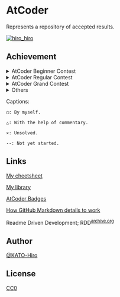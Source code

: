 # AtCoder

Represents a repository of accepted results.

[![hiro_hiro](https://img.shields.io/endpoint?url=https%3A%2F%2Fatcoder-badges.now.sh%2Fapi%2Fatcoder%2Fjson%2Fhiro_hiro)](https://atcoder.jp/users/hiro_hiro)

## Achievement

<details>
<summary>AtCoder Beginner Contest</summary>

|Contest name\Problems|A|B|C|D|
|:--:|:--:|:--:|:--:|:--:|
|AtCoder Beginner Contest 001|◯|◯|△|✕|
|AtCoder Beginner Contest 002|◯|◯|◯|△|
|AtCoder Beginner Contest 003|◯|◯|◯|--|
|AtCoder Beginner Contest 004|◯|◯|--|--|
|AtCoder Beginner Contest 005|◯|◯|◯|--|
|AtCoder Beginner Contest 006|◯|◯|△|--|
|AtCoder Beginner Contest 007|◯|◯|◯|◯|
|AtCoder Beginner Contest 008|◯|◯|--|--|
|AtCoder Beginner Contest 009|◯|◯|--|--|
|AtCoder Beginner Contest 010|◯|◯|◯|--|
|AtCoder Beginner Contest 011|◯|◯|△|--|
|AtCoder Beginner Contest 012|◯|◯|◯|◯|
|AtCoder Beginner Contest 013|◯|◯|--|--|
|AtCoder Beginner Contest 014|◯|◯|◯|--|
|AtCoder Beginner Contest 015|◯|◯|△|△|
|AtCoder Beginner Contest 016|◯|◯|◯|--|
|AtCoder Beginner Contest 017|◯|◯|--|--|
|AtCoder Beginner Contest 018|◯|◯|--|--|
|AtCoder Beginner Contest 019|◯|◯|◯|◯|
|AtCoder Beginner Contest 020|◯|◯|--|--|
|AtCoder Beginner Contest 021|◯|◯|◯|--|
|AtCoder Beginner Contest 022|◯|◯|--|--|
|AtCoder Beginner Contest 023|◯|◯|--|--|
|AtCoder Beginner Contest 024|◯|◯|◯|--|
|AtCoder Beginner Contest 025|◯|◯|△|--|
|AtCoder Beginner Contest 026|◯|◯|△|△|
|AtCoder Beginner Contest 027|◯|△|--|--|
|AtCoder Beginner Contest 028|◯|◯|◯|◯|
|AtCoder Beginner Contest 029|◯|◯|◯|△|
|AtCoder Beginner Contest 030|◯|◯|◯|--|
|AtCoder Beginner Contest 031|◯|◯|△|--|
|AtCoder Beginner Contest 032|△|◯|△|--|
|AtCoder Beginner Contest 033|◯|◯|◯|--|
|AtCoder Beginner Contest 034|◯|◯|◯|--|
|AtCoder Beginner Contest 035|◯|◯|◯|--|
|AtCoder Beginner Contest 036|◯|◯|◯|--|
|AtCoder Beginner Contest 037|◯|◯|◯|--|
|AtCoder Beginner Contest 038|◯|◯|◯|--|
|AtCoder Beginner Contest 039|◯|◯|△|◯|
|AtCoder Beginner Contest 040|◯|◯|△|--|
|AtCoder Beginner Contest 041|◯|◯|◯|--|
|AtCoder Beginner Contest 042|◯|◯|◯|◯|
|AtCoder Beginner Contest 043|◯|◯|△|△|
|AtCoder Beginner Contest 044|◯|◯|--|--|
|AtCoder Beginner Contest 045|◯|◯|◯|--|
|AtCoder Beginner Contest 046|◯|◯|△|◯|
|AtCoder Beginner Contest 047|◯|◯|◯|△|
|AtCoder Beginner Contest 048|◯|△|◯|--|
|AtCoder Beginner Contest 049|◯|◯|△|△|
|AtCoder Beginner Contest 050|◯|◯|△|--|
|AtCoder Beginner Contest 051|◯|◯|◯|△|
|AtCoder Beginner Contest 052|◯|◯|△|◯|
|AtCoder Beginner Contest 053|◯|◯|◯|◯|
|AtCoder Beginner Contest 054|◯|△|△|--|
|AtCoder Beginner Contest 055|◯|◯|△|△|
|AtCoder Beginner Contest 056|◯|◯|◯|--|
|AtCoder Beginner Contest 057|◯|◯|◯|--|
|AtCoder Beginner Contest 058|◯|◯|◯|--|
|AtCoder Beginner Contest 059|◯|◯|△|--|
|AtCoder Beginner Contest 060|◯|◯|◯|△|
|AtCoder Beginner Contest 061|◯|◯|△|--|
|AtCoder Beginner Contest 062|◯|◯|△|--|
|AtCoder Beginner Contest 063|◯|◯|△|△|
|AtCoder Beginner Contest 064|◯|◯|◯|△|
|AtCoder Beginner Contest 065|◯|◯|◯|◯|
|AtCoder Beginner Contest 066|◯|◯|◯|--|
|AtCoder Beginner Contest 067|◯|◯|△|△|
|AtCoder Beginner Contest 068|◯|◯|◯|△|
|AtCoder Beginner Contest 069|◯|◯|◯|◯|
|AtCoder Beginner Contest 070|◯|◯|△|--|
|AtCoder Beginner Contest 071|◯|◯|◯|△|
|AtCoder Beginner Contest 072|◯|◯|◯|△|
|AtCoder Beginner Contest 073|◯|◯|◯|◯|
|AtCoder Beginner Contest 074|◯|◯|△|△|
|AtCoder Beginner Contest 075|◯|◯|△|△|
|AtCoder Beginner Contest 076|◯|◯|◯|--|
|AtCoder Beginner Contest 077|◯|◯|△|--|
|AtCoder Beginner Contest 078|◯|◯|△|△|
|AtCoder Beginner Contest 079|◯|◯|◯|◯|
|AtCoder Beginner Contest 080|◯|◯|△|△|
|AtCoder Beginner Contest 081|◯|◯|◯|△|
|AtCoder Beginner Contest 082|◯|◯|△|--|
|AtCoder Beginner Contest 083|◯|◯|△|--|
|AtCoder Beginner Contest 084|◯|△|△|△|
|AtCoder Beginner Contest 085|◯|◯|◯|△|
|AtCoder Beginner Contest 086|◯|◯|◯|--|
|AtCoder Beginner Contest 087|◯|◯|△|△|
|AtCoder Beginner Contest 088|◯|◯|△|◯|
|AtCoder Beginner Contest 089|◯|◯|△|△|
|AtCoder Beginner Contest 090|◯|◯|◯|△|
|AtCoder Beginner Contest 091|◯|◯|△|--|
|AtCoder Beginner Contest 092|◯|◯|△|△|
|AtCoder Beginner Contest 093|◯|◯|△|--|
|AtCoder Beginner Contest 094|◯|◯|◯|△|
|AtCoder Beginner Contest 095|◯|◯|◯|△|
|AtCoder Beginner Contest 096|◯|◯|◯|△|
|AtCoder Beginner Contest 097|◯|◯|△|◯|
|AtCoder Beginner Contest 098|◯|◯|◯|◯|
|AtCoder Beginner Contest 099|◯|◯|△|◯|
|AtCoder Beginner Contest 100|◯|◯|◯|△|
|AtCoder Beginner Contest 101|◯|◯|◯|--|
|AtCoder Beginner Contest 102|◯|◯|△|--|
|AtCoder Beginner Contest 103|◯|◯|◯|△|
|AtCoder Beginner Contest 104|◯|◯|△|--|
|AtCoder Beginner Contest 105|◯|◯|△|△|
|AtCoder Beginner Contest 106|◯|◯|◯|△|
|AtCoder Beginner Contest 107|◯|◯|◯|--|
|AtCoder Beginner Contest 108|◯|◯|△|--|
|AtCoder Beginner Contest 109|◯|◯|◯|△|
|AtCoder Beginner Contest 110|◯|◯|◯|△|
|AtCoder Beginner Contest 111|◯|◯|△|--|
|AtCoder Beginner Contest 112|◯|◯|△|△|
|AtCoder Beginner Contest 113|◯|◯|◯|--|
|AtCoder Beginner Contest 114|◯|◯|◯|◯|
|AtCoder Beginner Contest 115|◯|◯|◯|△|
|AtCoder Beginner Contest 116|◯|◯|◯|--|
|AtCoder Beginner Contest 117|◯|◯|◯|△|
|AtCoder Beginner Contest 118|◯|◯|◯|--|
|AtCoder Beginner Contest 119|◯|◯|△|△|
|AtCoder Beginner Contest 120|◯|◯|◯|--|
|AtCoder Beginner Contest 121|◯|◯|◯|◯|
|AtCoder Beginner Contest 122|◯|◯|◯|△|
|AtCoder Beginner Contest 123|◯|◯|◯|◯|
|AtCoder Beginner Contest 124|◯|◯|◯|△|
|AtCoder Beginner Contest 125|◯|◯|△|◯|

|Contest name\Problems|A|B|C|D|E|F|
|:--:|:--:|:--:|:--:|:--:|:--:|:--:|
|AtCoder Beginner Contest 126|◯|◯|◯|△|◯|--|
|AtCoder Beginner Contest 127|◯|◯|◯|△|--|--|
|AtCoder Beginner Contest 128|◯|◯|◯|△|--|--|
|AtCoder Beginner Contest 129|◯|◯|△|◯|△|--|
|AtCoder Beginner Contest 130|◯|◯|△|◯|--|--|
|AtCoder Beginner Contest 131|◯|◯|◯|◯|△|--|
|AtCoder Beginner Contest 132|◯|◯|◯|△|--|--|
|AtCoder Beginner Contest 133|◯|◯|△|◯|△|--|
|AtCoder Beginner Contest 134|◯|◯|◯|△|△|--|
|AtCoder Beginner Contest 135|◯|◯|◯|△|--|--|
|AtCoder Beginner Contest 136|◯|◯|◯|△|--|--|
|AtCoder Beginner Contest 137|◯|◯|◯|△|△|--|
|AtCoder Beginner Contest 138|◯|◯|◯|△|△|--|
|AtCoder Beginner Contest 139|◯|◯|◯|◯|-|--|
|AtCoder Beginner Contest 140|◯|◯|◯|△|--|--|
|AtCoder Beginner Contest 141|◯|◯|◯|◯|△|--|
|AtCoder Beginner Contest 142|◯|◯|◯|◯|△|--|
|AtCoder Beginner Contest 143|◯|◯|◯|△|--|--|
|AtCoder Beginner Contest 144|◯|◯|◯|◯|△|--|
|AtCoder Beginner Contest 145|◯|◯|◯|◯|△|--|
|AtCoder Beginner Contest 146|◯|◯|◯|△|--|◯|
|AtCoder Beginner Contest 147|◯|◯|△|△|--|--|
|AtCoder Beginner Contest 148|◯|◯|◯|◯|◯|△|
|AtCoder Beginner Contest 149|--|◯|◯|◯|--|--|
|AtCoder Beginner Contest 150|◯|◯|◯|△|--|--|
|AtCoder Beginner Contest 151|◯|◯|◯|△|△|--|
|AtCoder Beginner Contest 152|◯|◯|◯|△|△|--|
|AtCoder Beginner Contest 153|◯|◯|◯|◯|--|△|
|AtCoder Beginner Contest 154|◯|◯|◯|◯|△|--|
|AtCoder Beginner Contest 155|◯|◯|◯|--|◯|--|
|AtCoder Beginner Contest 156|◯|◯|◯|△|△|--|
|AtCoder Beginner Contest 157|◯|◯|△|◯|△|--|
|AtCoder Beginner Contest 158|◯|◯|◯|◯|--|--|
|AtCoder Beginner Contest 159|◯|◯|◯|◯|△|--|
|AtCoder Beginner Contest 160|◯|◯|◯|△|◯|--|
|AtCoder Beginner Contest 161|◯|◯|◯|◯|--|--|
|AtCoder Beginner Contest 162|◯|◯|◯|△|△|--|
|AtCoder Beginner Contest 163|◯|◯|◯|◯|△|--|
|AtCoder Beginner Contest 164|◯|◯|◯|△|--|--|
|AtCoder Beginner Contest 165|◯|◯|△|◯|--|--|
|AtCoder Beginner Contest 166|◯|◯|◯|△|△|--|
|AtCoder Beginner Contest 167|◯|◯|◯|△|△|--|
|AtCoder Beginner Contest 168|◯|◯|△|◯|--|--|
|AtCoder Beginner Contest 169|◯|◯|◯|◯|◯|--|
|AtCoder Beginner Contest 170|◯|◯|◯|◯|△|--|
|AtCoder Beginner Contest 171|◯|◯|◯|◯|◯|--|
|AtCoder Beginner Contest 172|◯|◯|△|△|--|--|
|AtCoder Beginner Contest 173|◯|◯|◯|◯|--|--|
|AtCoder Beginner Contest 174|◯|◯|△|◯|△|--|
|AtCoder Beginner Contest 175|◯|◯|△|△|△|--|
|AtCoder Beginner Contest 176|◯|◯|◯|△|△|--|
|AtCoder Beginner Contest 177|◯|◯|◯|◯|△|--|
|AtCoder Beginner Contest 178|◯|◯|△|△|◯|--|
|AtCoder Beginner Contest 179|◯|◯|◯|△|◯|--|
|AtCoder Beginner Contest 180|◯|◯|◯|△|◯|--|
|AtCoder Beginner Contest 181|◯|◯|◯|◯|◯|--|
|AtCoder Beginner Contest 182|◯|◯|◯|△|◯|--|
|AtCoder Beginner Contest 183|◯|◯|◯|◯|△|△|
|AtCoder Beginner Contest 184|◯|◯|△|△|△|△|
|AtCoder Beginner Contest 185|◯|◯|◯|◯|△|△|
|AtCoder Beginner Contest 186|◯|◯|◯|◯|△|--|
|AtCoder Beginner Contest 187|◯|◯|◯|△|△|--|
|AtCoder Beginner Contest 188|◯|◯|◯|△|△|--|
|AtCoder Beginner Contest 189|◯|◯|△|△|△|--|
|AtCoder Beginner Contest 190|◯|◯|◯|△|--|--|
|AtCoder Beginner Contest 191|◯|◯|△|--|△|--|
|AtCoder Beginner Contest 192|◯|◯|◯|△|△|--|
|AtCoder Beginner Contest 193|◯|◯|◯|◯|--|--|
|AtCoder Beginner Contest 194|◯|◯|◯|◯|△|--|
|AtCoder Beginner Contest 195|◯|◯|◯|△|--|--|
|AtCoder Beginner Contest 196|◯|◯|◯|△|--|--|
|AtCoder Beginner Contest 197|◯|◯|△|△|△|--|
|AtCoder Beginner Contest 198|◯|◯|△|△|△|--|
|AtCoder Beginner Contest 199|◯|◯|◯|--|--|--|
|AtCoder Beginner Contest 200|◯|◯|◯|△|--|--|
|AtCoder Beginner Contest 201|◯|◯|◯|△|--|--|
|AtCoder Beginner Contest 202|◯|◯|◯|△|--|--|
|AtCoder Beginner Contest 203|◯|◯|◯|--|--|--|
|AtCoder Beginner Contest 204|◯|◯|◯|△|--|--|
|AtCoder Beginner Contest 205|◯|◯|◯|△|--|--|
|AtCoder Beginner Contest 206|◯|◯|◯|△|--|--|
|AtCoder Beginner Contest 207|◯|◯|◯|--|--|--|
|AtCoder Beginner Contest 208|◯|◯|◯|△|--|--|
|AtCoder Beginner Contest 209|◯|◯|◯|◯|--|--|
|AtCoder Beginner Contest 210|◯|◯|◯|△|--|--|
|AtCoder Beginner Contest 211|◯|◯|◯|--|--|--|

|Contest name\Problems|A|B|C|D|E|F|G|H|
|:--:|:--:|:--:|:--:|:--:|:--:|:--:|:--:|:--:|
|AtCoder Beginner Contest 212|◯|◯|◯|△|△|--|--|--|
|AtCoder Beginner Contest 213|◯|◯|◯|◯|△|--|--|--|
|AtCoder Beginner Contest 214|◯|◯|◯|△|--|--|--|--|
|AtCoder Beginner Contest 215|◯|◯|◯|◯|△|--|--|--|
|AtCoder Beginner Contest 216|◯|◯|◯|◯|△|△|--|--|
|AtCoder Beginner Contest 217|◯|◯|◯|◯|△|--|--|--|
|AtCoder Beginner Contest 218|◯|◯|△|◯|◯|--|--|--|
|AtCoder Beginner Contest 219|◯|◯|◯|△|--|--|--|--|
|AtCoder Beginner Contest 220|◯|◯|◯|◯|△|△|--|--|
|AtCoder Beginner Contest 221|◯|◯|◯|△|△|--|--|--|
|AtCoder Beginner Contest 222|◯|◯|◯|△|△|--|--|--|
|AtCoder Beginner Contest 223|◯|◯|◯|△|△|--|--|--|
|AtCoder Beginner Contest 224|◯|◯|◯|△|△|--|--|--|
|AtCoder Beginner Contest 225|◯|◯|△|△|--|--|--|--|
|AtCoder Beginner Contest 226|△|◯|◯|◯|△|--|--|--|
|AtCoder Beginner Contest 227|◯|◯|◯|--|--|--|--|--|
|AtCoder Beginner Contest 228|◯|◯|◯|◯|△|--|--|--|
|AtCoder Beginner Contest 229|◯|◯|◯|△|△|--|--|--|
|AtCoder Beginner Contest 230|◯|◯|△|◯|◯|--|--|--|
|AtCoder Beginner Contest 231|◯|◯|◯|△|--|--|--|--|
|AtCoder Beginner Contest 232|◯|◯|◯|◯|△|--|--|--|
|AtCoder Beginner Contest 233|◯|◯|◯|△|◯|--|--|--|
|AtCoder Beginner Contest 234|◯|◯|◯|◯|△|--|--|--|
|AtCoder Beginner Contest 235|◯|◯|◯|△|△|--|--|--|
|AtCoder Beginner Contest 236|◯|◯|◯|△|--|--|--|--|
|AtCoder Beginner Contest 237|◯|◯|◯|◯|△|--|--|--|
|AtCoder Beginner Contest 238|◯|◯|◯|△|--|--|--|--|
|AtCoder Beginner Contest 239|◯|◯|◯|◯|△|--|--|--|
|AtCoder Beginner Contest 240|◯|◯|◯|◯|△|--|--|--|
|AtCoder Beginner Contest 241|◯|◯|◯|◯|△|--|--|--|
|AtCoder Beginner Contest 242|◯|◯|◯|△|△|--|--|--|
|AtCoder Beginner Contest 243|◯|◯|◯|◯|△|--|--|--|
|AtCoder Beginner Contest 244|--|--|--|◯|△|--|--|--|
|AtCoder Beginner Contest 245|◯|◯|◯|◯|△|△|--|--|
|AtCoder Beginner Contest 246|◯|◯|◯|△|△|--|--|--|
|AtCoder Beginner Contest 247|◯|◯|◯|◯|△|--|--|--|
|AtCoder Beginner Contest 248|◯|◯|◯|◯|△|--|--|--|
|AtCoder Beginner Contest 249|◯|◯|◯|◯|--|--|--|--|
|AtCoder Beginner Contest 250|◯|◯|△|◯|△|--|--|--|
|AtCoder Beginner Contest 251|◯|◯|◯|△|△|--|--|--|
|AtCoder Beginner Contest 252|◯|◯|◯|△|△|--|--|--|
|AtCoder Beginner Contest 253|◯|◯|◯|--|△|--|--|--|
|AtCoder Beginner Contest 254|◯|◯|◯|△|△|--|--|--|
|AtCoder Beginner Contest 255|◯|--|△|△|△|--|--|--|
|AtCoder Beginner Contest 256|◯|◯|△|◯|◯|--|--|--|
|AtCoder Beginner Contest 257|◯|◯|△|◯|△|--|--|--|
|AtCoder Beginner Contest 258|◯|◯|◯|△|--|--|--|--|
|AtCoder Beginner Contest 259|◯|◯|◯|△|△|--|--|--|
|AtCoder Beginner Contest 260|◯|◯|◯|△|--|--|--|--|
|AtCoder Beginner Contest 261|◯|◯|◯|△|△|△|--|--|
|AtCoder Beginner Contest 262|◯|◯|◯|△|--|--|--|--|
|AtCoder Beginner Contest 263|◯|◯|◯|△|--|--|--|--|
|AtCoder Beginner Contest 264|◯|◯|◯|◯|△|--|--|--|
|AtCoder Beginner Contest 265|◯|◯|◯|△|--|--|--|--|
|AtCoder Beginner Contest 266|◯|◯|◯|◯|△|△|--|--|
|AtCoder Beginner Contest 267|◯|◯|◯|◯|△|--|--|--|
|AtCoder Beginner Contest 268|◯|◯|△|△|--|--|--|--|
|AtCoder Beginner Contest 269|◯|◯|◯|◯|△|--|--|--|
|AtCoder Beginner Contest 270|◯|◯|◯|△|△|--|--|--|
|AtCoder Beginner Contest 271|◯|◯|△|◯|◯|--|--|--|
|AtCoder Beginner Contest 272|◯|◯|◯|△|△|--|--|--|
|AtCoder Beginner Contest 273|◯|◯|◯|△|--|--|--|--|
|AtCoder Beginner Contest 274|◯|◯|◯|△|--|--|--|--|
|AtCoder Beginner Contest 275|◯|◯|◯|◯|△|--|--|--|
|AtCoder Beginner Contest 276|◯|◯|--|--|△|--|--|--|
|AtCoder Beginner Contest 277|◯|◯|◯|△|△|--|--|--|
|AtCoder Beginner Contest 278|◯|◯|◯|◯|◯|△|--|--|
|AtCoder Beginner Contest 279|◯|◯|◯|◯|△|--|--|--|
|AtCoder Beginner Contest 280|◯|◯|◯|△|--|--|--|--|
|AtCoder Beginner Contest 281|◯|◯|◯|△|△|--|--|--|
|AtCoder Beginner Contest 282|◯|◯|◯|△|--|--|--|--|
|AtCoder Beginner Contest 283|◯|◯|◯|◯|--|--|--|--|
|AtCoder Beginner Contest 284|◯|◯|◯|△|△|△|--|--|
|AtCoder Beginner Contest 285|◯|◯|◯|◯|△|--|--|--|
|AtCoder Beginner Contest 286|◯|◯|◯|◯|△|--|--|--|
|AtCoder Beginner Contest 287|◯|◯|◯|△|△|--|--|--|
|AtCoder Beginner Contest 288|◯|◯|◯|--|--|--|--|--|
|AtCoder Beginner Contest 289|◯|◯|◯|◯|△|--|--|--|
|AtCoder Beginner Contest 290|◯|◯|◯|△|△|--|--|--|
|AtCoder Beginner Contest 291|◯|◯|◯|◯|△|△|--|--|
|AtCoder Beginner Contest 292|◯|◯|◯|◯|◯|--|--|--|
|AtCoder Beginner Contest 293|◯|◯|◯|△|△|--|--|--|
|AtCoder Beginner Contest 294|◯|◯|◯|◯|◯|--|--|--|
|AtCoder Beginner Contest 295|◯|◯|◯|△|--|--|--|--|
|AtCoder Beginner Contest 296|◯|◯|◯|△|△|--|--|--|
|AtCoder Beginner Contest 297|◯|◯|◯|◯|△|--|--|--|
|AtCoder Beginner Contest 298|◯|◯|◯|◯|△|--|--|--|
|AtCoder Beginner Contest 299|◯|◯|◯|△|△|--|--|--|
|AtCoder Beginner Contest 300|◯|◯|△|◯|△|--|--|--|
|AtCoder Beginner Contest 301|◯|◯|◯|△|--|--|--|--|
|AtCoder Beginner Contest 302|◯|◯|◯|◯|△|△|--|--|
|AtCoder Beginner Contest 303|◯|◯|◯|△|△|--|--|--|
|AtCoder Beginner Contest 304|◯|◯|◯|◯|◯|--|--|--|
|AtCoder Beginner Contest 305|◯|◯|◯|△|△|--|--|--|
|AtCoder Beginner Contest 306|◯|◯|◯|◯|△|--|--|--|
|AtCoder Beginner Contest 307|◯|◯|△|◯|△|--|--|--|
|AtCoder Beginner Contest 308|◯|◯|△|◯|△|△|--|--|
|AtCoder Beginner Contest 309|◯|◯|◯|◯|△|--|--|--|
|AtCoder Beginner Contest 310|◯|◯|◯|△|△|--|--|--|
|AtCoder Beginner Contest 311|◯|◯|◯|◯|△|--|--|--|
|AtCoder Beginner Contest 312|◯|◯|◯|◯|--|△|--|--|
|AtCoder Beginner Contest 313|◯|△|△|--|--|--|--|--|
|AtCoder Beginner Contest 314|◯|◯|◯|◯|--|--|--|--|
|AtCoder Beginner Contest 315|◯|◯|◯|--|△|--|--|--|
|AtCoder Beginner Contest 317|◯|◯|△|△|◯|--|--|--|
|AtCoder Beginner Contest 318|◯|◯|◯|△|△|--|--|--|
|AtCoder Beginner Contest 319|◯|◯|△|◯|△|--|--|--|
|AtCoder Beginner Contest 320|◯|◯|△|◯|△|--|--|--|
|AtCoder Beginner Contest 321|◯|◯|◯|◯|--|--|--|--|
|AtCoder Beginner Contest 322|◯|◯|◯|△|△|--|--|--|
|AtCoder Beginner Contest 323|◯|◯|◯|◯|△|--|--|--|
|AtCoder Beginner Contest 324|◯|◯|◯|△|△|--|--|--|
|AtCoder Beginner Contest 325|◯|◯|◯|△|△|--|--|--|
|AtCoder Beginner Contest 326|◯|◯|◯|--|△|--|--|--|
|AtCoder Beginner Contest 327|◯|◯|◯|◯|△|--|--|--|
|AtCoder Beginner Contest 328|◯|◯|◯|◯|△|◯|--|--|
|AtCoder Beginner Contest 329|◯|◯|◯|◯|--|△|--|--|
|AtCoder Beginner Contest 330|◯|◯|◯|◯|◯|--|--|--|
|AtCoder Beginner Contest 331|◯|◯|◯|△|◯|--|--|--|
|AtCoder Beginner Contest 332|◯|◯|◯|◯|--|--|--|--|
|AtCoder Beginner Contest 333|◯|◯|◯|◯|△|--|--|--|
|AtCoder Beginner Contest 334|◯|◯|△|◯|◯|--|--|--|
|AtCoder Beginner Contest 335|◯|◯|◯|◯|--|--|--|--|
|AtCoder Beginner Contest 336|◯|◯|◯|△|--|--|--|--|
|AtCoder Beginner Contest 337|◯|◯|◯|◯|--|--|--|--|
|AtCoder Beginner Contest 338|◯|◯|◯|△|△|--|--|--|
|AtCoder Beginner Contest 339|◯|◯|◯|△|△|--|--|--|
|AtCoder Beginner Contest 340|◯|◯|△|◯|--|--|--|--|
|AtCoder Beginner Contest 341|◯|◯|◯|◯|△|--|--|--|
|AtCoder Beginner Contest 342|◯|◯|◯|△|--|--|--|--|
|AtCoder Beginner Contest 343|◯|◯|◯|◯|--|△|--|--|
|AtCoder Beginner Contest 344|◯|◯|◯|△|◯|--|--|--|
|AtCoder Beginner Contest 345|◯|◯|◯|--|--|--|--|--|
|AtCoder Beginner Contest 346|◯|◯|◯|◯|△|--|--|--|
|AtCoder Beginner Contest 347|◯|◯|△|△|△|--|--|--|
|AtCoder Beginner Contest 348|◯|◯|◯|△|△|--|--|--|
|AtCoder Beginner Contest 349|◯|◯|◯|△|--|--|--|--|
|AtCoder Beginner Contest 350|◯|◯|△|◯|△|--|--|--|
|AtCoder Beginner Contest 351|◯|◯|◯|△|--|△|--|--|
|AtCoder Beginner Contest 352|◯|◯|◯|◯|△|--|--|--|
|AtCoder Beginner Contest 353|◯|◯|△|◯|△|--|--|--|
|AtCoder Beginner Contest 354|◯|◯|◯|△|△|--|--|--|
|AtCoder Beginner Contest 355|◯|◯|◯|◯|--|--|--|--|
|AtCoder Beginner Contest 356|◯|◯|◯|△|--|--|--|--|
|AtCoder Beginner Contest 357|◯|◯|◯|△|△|--|--|--|
|AtCoder Beginner Contest 358|◯|◯|◯|◯|△|--|--|--|
|AtCoder Beginner Contest 359|◯|◯|△|△|△|--|--|--|
|AtCoder Beginner Contest 360|◯|◯|◯|△|△|--|--|--|
|AtCoder Beginner Contest 361|◯|△|◯|△|△|--|--|--|
|AtCoder Beginner Contest 362|◯|◯|△|◯|△|--|--|--|
|AtCoder Beginner Contest 363|◯|◯|△|△|△|--|--|--|
|AtCoder Beginner Contest 364|◯|◯|◯|△|--|--|--|--|
|AtCoder Beginner Contest 365|◯|◯|◯|◯|△|--|--|--|
|AtCoder Beginner Contest 366|◯|◯|◯|△|--|--|--|--|
|AtCoder Beginner Contest 367|◯|◯|◯|◯|△|--|--|--|
|AtCoder Beginner Contest 368|◯|◯|△|◯|--|△|--|--|
|AtCoder Beginner Contest 369|◯|◯|◯|◯|△|--|--|--|
|AtCoder Beginner Contest 370|◯|◯|◯|◯|△|--|--|--|
|AtCoder Beginner Contest 371|◯|◯|◯|◯|△|--|--|--|
|AtCoder Beginner Contest 372|◯|◯|◯|△|◯|--|--|--|
|AtCoder Beginner Contest 373|◯|◯|◯|△|--|--|--|--|
|AtCoder Beginner Contest 374|◯|◯|◯|◯|--|--|--|--|
|AtCoder Beginner Contest 375|◯|◯|◯|△|△|--|--|--|
|AtCoder Beginner Contest 376|◯|--|△|△|△|--|--|--|
|AtCoder Beginner Contest 377|◯|◯|◯|△|--|--|--|--|
|AtCoder Beginner Contest 378|◯|◯|◯|◯|△|△|--|--|
|AtCoder Beginner Contest 379|◯|◯|△|◯|◯|--|--|--|
|AtCoder Beginner Contest 380|◯|◯|◯|△|△|--|--|--|
|AtCoder Beginner Contest 381|◯|◯|◯|△|--|--|--|--|
|AtCoder Beginner Contest 382|◯|◯|◯|◯|--|△|--|--|
|AtCoder Beginner Contest 383|◯|◯|△|◯|--|--|--|--|
|AtCoder Beginner Contest 384|◯|◯|◯|◯|◯|--|--|--|
|AtCoder Beginner Contest 385|◯|◯|◯|◯|△|--|--|--|
|AtCoder Beginner Contest 386|◯|◯|△|△|--|--|--|--|
|AtCoder Beginner Contest 387|◯|◯|--|△|--|--|--|--|
|AtCoder Beginner Contest 388|◯|◯|◯|△|△|--|--|--|
|AtCoder Beginner Contest 389|◯|◯|◯|◯|--|--|--|--|
|AtCoder Beginner Contest 390|◯|△|◯|--|△|--|--|--|
|AtCoder Beginner Contest 391|◯|◯|◯|◯|△|--|--|--|
|AtCoder Beginner Contest 392|◯|◯|◯|◯|△|△|--|--|
|AtCoder Beginner Contest 393|◯|◯|◯|△|△|--|--|--|
|AtCoder Beginner Contest 394|◯|◯|◯|◯|△|--|--|--|
|AtCoder Beginner Contest 395|◯|◯|◯|△|△|--|--|--|
|AtCoder Beginner Contest 396|◯|◯|◯|◯|△|△|--|--|
|AtCoder Beginner Contest 397|◯|◯|◯|△|△|--|--|--|
|AtCoder Beginner Contest 398|◯|◯|◯|△|--|△|--|--|
|AtCoder Beginner Contest 399|◯|◯|◯|△|--|--|--|--|
|AtCoder Beginner Contest 400|◯|◯|△|△|△|--|--|--|
|AtCoder Beginner Contest 401|◯|◯|◯|△|△|--|--|--|
|AtCoder Beginner Contest 402|◯|◯|◯|△|--|--|--|--|
|AtCoder Beginner Contest 403|◯|◯|◯|△|--|--|--|--|
|AtCoder Beginner Contest 404|◯|◯|△|△|△|--|--|--|
|AtCoder Beginner Contest 405|◯|◯|◯|◯|△|--|--|--|
|AtCoder Beginner Contest 406|◯|◯|◯|◯|--|--|--|--|
|AtCoder Beginner Contest 407|◯|◯|◯|△|--|--|--|--|
|AtCoder Beginner Contest 408|◯|◯|◯|◯|△|--|--|--|
|AtCoder Beginner Contest 409|◯|◯|◯|△|◯|--|--|--|
|AtCoder Beginner Contest 410|◯|◯|◯|△|△|--|--|--|
|AtCoder Beginner Contest 411|◯|◯|◯|△|--|--|--|--|
|AtCoder Beginner Contest 412|◯|◯|△|△|--|--|--|--|
|AtCoder Beginner Contest 413|◯|◯|◯|△|△|--|--|--|
|AtCoder Beginner Contest 414|◯|◯|◯|△|△|--|--|--|
|AtCoder Beginner Contest 415|◯|◯|△|△|△|--|--|--|
|AtCoder Beginner Contest 416|◯|◯|◯|△|△|--|--|--|
|AtCoder Beginner Contest 417|◯|◯|◯|△|△|△|--|--|
|AtCoder Beginner Contest 418|◯|◯|◯|△|△|--|--|--|
|AtCoder Beginner Contest 419|◯|◯|△|◯|--|--|--|--|
|AtCoder Beginner Contest 420|◯|◯|△|△|△|--|--|--|
|AtCoder Beginner Contest 421|◯|◯|◯|--|--|--|--|--|
|AtCoder Beginner Contest 422|◯|◯|△|△|--|--|--|--|
|AtCoder Beginner Contest 423|◯|◯|△|△|--|--|--|--|
|AtCoder Beginner Contest 424|◯|◯|◯|--|--|--|--|--|
|AtCoder Beginner Contest 425|◯|◯|◯|△|--|--|--|--|
|AtCoder Beginner Contest 426|◯|◯|◯|△|--|--|--|--|
|AtCoder Beginner Contest 427|◯|◯|△|△|--|--|--|--|
|AtCoder Beginner Contest 42x|--|--|--|--|--|--|--|--|

</details>

<details>
<summary>AtCoder Regular Contest</summary>

|Contest name\Problems|A|B|C|D|
|:--:|:--:|:--:|:--:|:--:|
|AtCoder Regular Contest 001|◯|◯|--|--|
|AtCoder Regular Contest 002|◯|△|◯|--|
|AtCoder Regular Contest 003|◯|--|--|--|
|AtCoder Regular Contest 004|◯|◯|--|--|
|AtCoder Regular Contest 005|◯|◯|--|--|
|AtCoder Regular Contest 006|◯|--|◯|--|
|AtCoder Regular Contest 007|◯|◯|--|--|
|AtCoder Regular Contest 008|◯|◯|--|--|
|AtCoder Regular Contest 009|◯|◯|--|--|
|AtCoder Regular Contest 010|◯|--|--|--|
|AtCoder Regular Contest 011|◯|◯|--|--|
|AtCoder Regular Contest 012|◯|◯|--|--|
|AtCoder Regular Contest 013|△|◯|--|--|
|AtCoder Regular Contest 014|◯|◯|--|--|
|AtCoder Regular Contest 015|◯|◯|--|--|
|AtCoder Regular Contest 016|◯|◯|--|--|
|AtCoder Regular Contest 017|◯|◯|--|--|
|AtCoder Regular Contest 018|◯|◯|--|--|
|AtCoder Regular Contest 019|◯|△|--|--|
|AtCoder Regular Contest 020|◯|◯|--|--|
|AtCoder Regular Contest 021|◯|--|--|--|
|AtCoder Regular Contest 022|◯|--|--|--|
|AtCoder Regular Contest 023|◯|△|--|--|
|AtCoder Regular Contest 024|◯|◯|--|--|
|AtCoder Regular Contest 025|◯|--|--|--|
|AtCoder Regular Contest 026|◯|◯|--|--|
|AtCoder Regular Contest 027|◯|--|--|--|
|AtCoder Regular Contest 028|◯|--|--|--|
|AtCoder Regular Contest 029|△|--|--|--|
|Atcoder Regular Contest 030|◯|--|--|--|
|Atcoder Regular Contest 031|◯|△|--|--|
|Atcoder Regular Contest 032|◯|◯|--|--|
|Atcoder Regular Contest 033|◯|--|--|--|
|Atcoder Regular Contest 034|◯|◯|--|--|
|Atcoder Regular Contest 035|◯|◯|--|--|
|Atcoder Regular Contest 036|◯|--|--|--|
|AtCoder Regular Contest 037|◯|--|--|--|
|AtCoder Regular Contest 038|◯|△|--|--|
|AtCoder Regular Contest 039|◯|△|--|--|
|AtCoder Regular Contest 040|◯|△|--|--|
|AtCoder Regular Contest 041|◯|◯|--|--|
|AtCoder Regular Contest 042|◯|◯|--|--|
|AtCoder Regular Contest 043|◯|--|--|--|
|AtCoder Regular Contest 044|◯|--|--|--|
|AtCoder Regular Contest 045|◯|--|--|--|
|AtCoder Regular Contest 046|◯|--|--|--|
|AtCoder Regular Contest 047|◯|--|--|--|
|AtCoder Regular Contest 048|◯|--|--|--|
|AtCoder Regular Contest 049|◯|--|--|--|
|AtCoder Regular Contest 050|◯|--|--|--|
|AtCoder Regular Contest 051|◯|△|--|--|
|AtCoder Regular Contest 052|◯|◯|--|--|
|AtCoder Regular Contest 053|◯|◯|--|--|
|AtCoder Regular Contest 055|◯|--|--|--|
|AtCoder Regular Contest 056|◯|--|--|--|
|AtCoder Regular Contest 057|◯|--|--|--|

|Contest name\Problems|A|B|C|D|E|F|
|:--:|:--:|:--:|:--:|:--:|:--:|:--:|
|AtCoder Regular Contest 104|◯|△|--|--|--|--|
|AtCoder Regular Contest 105|◯|◯|--|--|--|--|
|AtCoder Regular Contest 106|◯|◯|--|--|--|--|
|AtCoder Regular Contest 107|◯|◯|--|--|--|--|
|AtCoder Regular Contest 108|◯|△|--|--|--|--|
|AtCoder Regular Contest 109|△|△|--|--|--|--|
|AtCoder Regular Contest 110|◯|◯|--|--|--|--|
|AtCoder Regular Contest 112|◯|--|--|--|--|--|
|AtCoder Regular Contest 113|◯|△|--|--|--|--|
|AtCoder Regular Contest 114|△|--|--|--|--|--|
|AtCoder Regular Contest 115|△|◯|△|--|--|--|
|AtCoder Regular Contest 116|△|△|--|--|--|--|
|AtCoder Regular Contest 117|◯|△|--|--|--|--|
|AtCoder Regular Contest 118|◯|--|--|--|--|--|
|AtCoder Regular Contest 119|◯|--|--|--|--|--|
|AtCoder Regular Contest 120|△|--|--|--|--|--|
|AtCoder Regular Contest 121|△|--|--|--|--|--|
|AtCoder Regular Contest 122|△|◯|--|--|--|--|
|AtCoder Regular Contest 123|△|◯|--|--|--|--|
|AtCoder Regular Contest 124|△|△|--|--|--|--|
|AtCoder Regular Contest 125|△|--|--|--|--|--|
|AtCoder Regular Contest 128|△|--|--|--|--|--|
|AtCoder Regular Contest 129|△|◯|--|--|--|--|
|AtCoder Regular Contest 130|◯|△|--|--|--|--|
|AtCoder Regular Contest 131|◯|◯|--|--|--|--|
|AtCoder Regular Contest 132|△|△|--|--|--|--|
|AtCoder Regular Contest 133|△|--|--|--|--|--|
|AtCoder Regular Contest 134|◯|--|--|--|--|--|
|AtCoder Regular Contest 135|◯|--|--|--|--|--|
|AtCoder Regular Contest 136|△|--|--|--|--|--|
|AtCoder Regular Contest 137|△|--|--|--|--|--|
|AtCoder Regular Contest 139|△|--|--|--|--|--|
|AtCoder Regular Contest 141|◯|--|--|--|--|--|
|AtCoder Regular Contest 142|△|--|--|--|--|--|
|AtCoder Regular Contest 144|△|--|--|--|--|--|
|AtCoder Regular Contest 145|△|--|--|--|--|--|
|AtCoder Regular Contest 146|△|--|--|--|--|--|
|AtCoder Regular Contest 147|△|--|--|--|--|--|
|AtCoder Regular Contest 148|△|--|--|--|--|--|
|AtCoder Regular Contest 151|◯|--|--|--|--|--|
|AtCoder Regular Contest 152|△|--|--|--|--|--|
|AtCoder Regular Contest 153|◯|--|--|--|--|--|
|AtCoder Regular Contest 154|◯|--|--|--|--|--|
|AtCoder Regular Contest 156|△|--|--|--|--|--|
|AtCoder Regular Contest 157|△|--|--|--|--|--|
|AtCoder Regular Contest 158|△|--|--|--|--|--|
|AtCoder Regular Contest 159|◯|--|--|--|--|--|
|AtCoder Regular Contest 161|◯|△|--|--|--|--|
|AtCoder Regular Contest 163|△|--|--|--|--|--|
|AtCoder Regular Contest 164|△|--|--|--|--|--|
|AtCoder Regular Contest 165|◯|--|--|--|--|--|
|AtCoder Regular Contest 167|◯|--|--|--|--|--|
|AtCoder Regular Contest 168|△|--|--|--|--|--|
|AtCoder Regular Contest 174|◯|--|--|--|--|--|
|AtCoder Regular Contest 177|◯|◯|--|--|--|--|
|AtCoder Regular Contest 178|△|--|--|--|--|--|
|AtCoder Regular Contest 179|△|--|--|--|--|--|
|AtCoder Regular Contest 180|△|--|--|--|--|--|
|AtCoder Regular Contest 181|△|--|--|--|--|--|
|AtCoder Regular Contest 183|△|--|--|--|--|--|
|AtCoder Regular Contest 195|◯|--|--|--|--|--|
|AtCoder Regular Contest 198|◯|--|--|--|--|--|
|AtCoder Regular Contest 205|◯|--|--|--|--|--|
|AtCoder Regular Contest 206|△|--|--|--|--|--|

</details>

<details>
<summary>AtCoder Grand Contest</summary>

|Contest name\Problems|A|B|C|D|E|F|
|:--:|:--:|:--:|:--:|:--:|:--:|:--:|
|AtCoder Grand Contest 001|◯|--|--|--|--|--|
|AtCoder Grand Contest 002|◯|△|△|--|--|--|
|AtCoder Grand Contest 003|△|◯|◯|--|--|--|
|AtCoder Grand Contest 004|◯|--|--|--|--|--|
|AtCoder Grand Contest 005|△|--|--|--|--|--|
|AtCoder Grand Contest 006|△|△|--|--|--|--|
|AtCoder Grand Contest 007|△|--|--|--|--|--|
|AtCoder Grand Contest 008|△|--|--|--|--|--|
|AtCoder Grand Contest 009|◯|--|--|--|--|--|
|AtCoder Grand Contest 010|◯|--|--|--|--|--|
|AtCoder Grand Contest 011|△|◯|--|--|--|--|
|AtCoder Grand Contest 012|◯|--|--|--|--|--|
|AtCoder Grand Contest 013|△|--|--|--|--|--|
|AtCoder Grand Contest 014|△|◯|--|--|--|--|
|AtCoder Grand Contest 015|◯|◯|--|--|--|--|
|AtCoder Grand Contest 016|△|--|--|--|--|--|
|AtCoder Grand Contest 017|△|--|--|--|--|--|
|AtCoder Grand Contest 018|△|--|--|--|--|--|
|AtCoder Grand Contest 019|△|△|--|--|--|--|
|AtCoder Grand Contest 021|△|--|--|--|--|--|
|AtCoder Grand Contest 022|△|--|--|--|--|--|
|AtCoder Grand Contest 023|△|--|--|--|--|--|
|AtCoder Grand Contest 024|◯|△|△|--|--|--|
|AtCoder Grand Contest 025|◯|--|--|--|--|--|
|AtCoder Grand Contest 026|◯|--|--|--|--|--|
|AtCoder Grand Contest 027|◯|--|--|--|--|--|
|AtCoder Grand Contest 028|◯|--|--|--|--|--|
|AtCoder Grand Contest 029|◯|--|--|--|--|--|
|AtCoder Grand Contest 030|◯|--|--|--|--|--|
|AtCoder Grand Contest 031|△|--|--|--|--|--|
|AtCoder Grand Contest 032|△|△|--|--|--|--|
|AtCoder Grand Contest 033|△|--|--|--|--|--|
|AtCoder Grand Contest 034|△|◯|--|--|--|--|
|AtCoder Grand Contest 035|△|--|--|--|--|--|
|AtCoder Grand Contest 036|△|--|--|--|--|--|
|AtCoder Grand Contest 037|△|--|--|--|--|--|
|AtCoder Grand Contest 038|△|--|--|--|--|--|
|AtCoder Grand Contest 039|△|--|--|--|--|--|
|AtCoder Grand Contest 040|△|--|--|--|--|--|
|AtCoder Grand Contest 041|△|--|--|--|--|--|
|AtCoder Grand Contest 046|◯|--|--|--|--|--|

</details>

<details>
<summary>Others</summary>

|Contest name\Problems|A|B|C|D|E|F|
|:--:|:--:|:--:|:--:|:--:|:--:|:--:|
|CODE FORMULA 2014 qual A|◯|◯|--|--|None|None|
|CODE FORMULA 2014 qual B|◯|◯|--|--|None|None|
|CODE FESTIVAL 2014 qual A|◯|◯|◯|--|None|None|
|CODE FESTIVAL 2014 qual B|◯|◯|--|--|None|None|
|CODE FESTIVAL 2014 Easy|◯|◯|--|--|None|None|
|CODE FESTIVAL 2015 qual A|◯|◯|◯|--|None|None|
|CODE FESTIVAL 2015 qual B|◯|◯|◯|--|None|None|
|CODE FESTIVAL 2015 Morning Easy|◯|◯|--|--|None|None|
|CODE FESTIVAL 2015 Morning Middle|◯|△|--|--|None|None|
|CODE FESTIVAL 2016 qual A|◯|△|△|--|--|None|
|CODE FESTIVAL 2016 qual B|◯|◯|△|--|--|None|
|CODE FESTIVAL 2016 qual C|◯|△|◯|--|--|None|
|CODE FESTIVAL 2016 final|◯|◯|--|--|--|--|
|CODE FESTIVAL 2017 qual A|◯|△|△|--|--|--|
|CODE FESTIVAL 2017 qual B|◯|◯|--|--|--|--|
|CODE FESTIVAL 2017 qual C|◯|◯|△|--|--|--|
|CODE FESTIVAL 2017 final|◯|◯|--|--|--|--|
|CODE FESTIVAL 2018 qual A|◯|◯|--|--|--|None|
|CODE FESTIVAL 2018 qual B|◯|◯|--|--|--|None|
|CODE THANKS FESTIVAL 2014 A open|◯|◯|◯|◯|--|--|
|CODE THANKS FESTIVAL 2014 B open|◯|--|--|--|--|--|
|CODE THANKS FESTIVAL 2015 open|◯|◯|◯|--|--|--|
|CODE THANKS FESTIVAL 2017 open|◯|◯|◯|--|--|--|
|CODE THANKS FESTIVAL 2018 open|◯|◯|◯|◯|--|--|
|COLOCON Colopl programming contest 2018 qual A|◯|◯|--|--|--|--|
|colopl 2018 final open|◯|--|--|--|--|--|
|NJPC 2017|◯|--|--|--|--|--|
|DWANGO #1 qual|◯|--|--|--|--|--|
|DWANGO #2 qual|◯|--|--|--|--|--|
|DWANGO #3 qual|◯|--|--|--|--|--|
|DWANGO #4 qual|◯|◯|--|--|--|--|
|DWANGO #5 qual|◯|--|--|--|--|--|
|DWANGO #6 qual|◯|--|--|--|--|--|
|DWANGO 2015 prelims|◯|◯|--|--|--|None|
|DWANGO 2016 prelims|◯|◯|--|--|--|None|
|SoundHound Inc. Programming Contest 2018 Spring|◯|◯|--|--|--|--|
|SoundHound Inc. Programming Contest 2018 Summer|◯|◯|△|--|--|--|
|SoundHound Inc. Programming Contest 2018 Summer final|◯|--|--|--|--|None|
|Tenka1 Programmer 2013 qual A|◯|--|--|--|--|--|
|Tenka1 Programmer 2014 qual A|◯|--|--|--|--|--|
|Tenka1 Programmer 2014 qual B|◯|△|--|--|--|--|
|Tenka1 Programmer Beginner Contest|◯|◯|△|--|--|--|
|Tenka1 Programmer Beginner Contest 2018|◯|◯|△|△|--|--|
|Tenka1 Programmer Beginner Contest 2019|◯|◯|△|--|--|--|
|yahoo procon2017 qual|◯|◯|--|--|--|None|
|yahoo procon2018 qual|◯|◯|--|--|--|None|
|yahoo procon2019 qual|◯|◯|◯|--|--|None|
|ddcc2016 qual|◯|◯|--|--|None|None|
|ddcc2016 final|◯|--|--|--|--|None|
|ddcc2017 qual|◯|◯|◯|--|None|None|
|ddcc2017 final|△|--|--|--|--|None|
|ddcc2019 qual|◯|◯|--|--|None|None|
|ddcc2019 machine|△|△|None|None|None|None|
|ddcc2019 final|◯|--|--|--|--|None|
|ddcc2020 qual|◯|◯|--|--|--|--|
|bitflyer2018 qual|◯|◯|--|--|--|None|
|bitflyer2018 final open|◯|--|--|--|--|--|
|tenka1 2012 qual A|◯|◯|--|--|None|None|
|tenka1 2012 qual B|◯|--|--|--|None|None|
|tenka1 2012 qual C|◯|--|--|--|None|None|
|tenka1 2013 qual A|◯|◯|--|--|--|None|
|tenka1 2013 qual B|◯|--|--|--|--|None|
|tenka1 2015 qual A|◯|--|--|--|--|None|
|tenka1 2015 qual B|◯|△|--|--|--|None|
|tenka1 2016 qual A|◯|--|--|--|--|None|
|tenka1 2016 qual B|◯|--|--|--|--|None|
|tenka1 beginner 2019|◯|--|--|--|None|None|
|KUPC2016|◯|--|--|--|--|--|
|KUPC2017|◯|--|--|--|--|--|
|KUPC2018|◯|◯|◯|--|--|--|
|QUPC2014|◯|◯|◯|--|--|--|
|QUPC2018|◯|△|--|--|--|--|
|Maximum-Cup2013|--|◯|--|--|--|--|
|Maximum-Cup2018|◯|--|--|--|--|--|
|MUJIN2016|◯|△|--|--|--|None|
|ttpc2015|◯|--|--|--|--|--|
|tkppc2|◯|◯|--|--|--|--|
|tkppc3|◯|◯|△|--|--|--|
|Discovery 2016 qual|◯|--|--|--|None|None|
|Discovery 2016 final|◯|--|--|--|None|None|
|snuke21|◯|--|--|--|--|--|
|Indeednow qualA|◯|◯|△|--|--|--|
|Indeednow qualB|◯|◯|◯|--|--|--|
|Indeednow final open A|△|--|--|--|--|--|
|Indeednow final open B|◯|--|--|--|--|--|
|donuts 2014|◯|--|--|--|None|None|
|donuts 2015|◯|--|--|--|None|None|
|NYC 2015|◯|◯|--|--|--|--|
|bcu30|◯|--|--|--|--|--|
|bcu30 2018 qual|◯|None|None|None|None|None|
|bcu30 2018|◯|◯|None|None|None|None|
|bcu30 2019 qual|◯|None|None|None|None|None|
|bcu30 2019|◯|--|None|None|None|None|
|joi 2006|◯|◯|--|--|--|--|
|joi 2006 ho|◯|◯|--|--|--|--|
|joi 2007 qual|◯|◯|◯|◯|--|◯|
|joi 2007|◯|--|◯|--|--|--|
|joi 2007 jsc day4|◯|--|--|--|--|--|
|joi 2008 qual|◯|◯|◯|◯|--|◯|
|joi 2008 ho|△|--|--|--|--|--|
|joi 2009 qual|◯|◯|--|△|--|--|
|joi 2010|◯|◯|◯|◯|△|--|
|joi 2010 jsc day4|◯|--|--|--|--|--|
|joi 2010 ho|◯|--|--|--|--|--|
|joi 2011 qual|◯|◯|--|◯|◯|--|
|joi 2011 ho|△|--|--|--|--|--|
|joi 2012 qual|◯|◯|◯|◯|--|--|
|joi 2012 ho|◯|--|--|--|--|--|
|joi 2013 qual|◯|◯|◯|◯|--|--|
|joi 2014 qual|◯|◯|--|--|--|--|
|joi 2015 yo|◯|◯|◯|△|--|--|
|joi 2015 ho|◯|--|--|--|--|--|
|joi 2016|◯|◯|◯|--|--|--|
|joi 2017 qual|◯|◯|◯|--|--|--|
|joi 2018 qual|◯|◯|◯|--|--|--|
|joi 2019|◯|◯|◯|--|--|--|
|joi 2019 ho|△|--|--|--|--|--|
|joi 2020 yo 1|◯|◯|◯|--|--|--|
|joi 2020 yo 1b|◯|◯|◯|None|None|None|
|joi 2020 yo 1c|◯|◯|◯|None|None|None|
|joi 2020 yo 2|◯|--|◯|--|--|--|
|joi 2020 yo 3|--|◯|◯|None|None|None|
|joi 2021 yo 1a|◯|◯|◯|--|--|--|
|joi 2021 yo 1b|◯|◯|◯|None|None|None|
|joi 2021 yo 1c|◯|◯|◯|None|None|None|
|joi 2021 yo 2|◯|--|--|--|--|--|
|joi 2022 yo 1a|◯|◯|◯|◯|None|None|
|joi 2022 yo 1b|◯|◯|◯|◯|None|None|
|joi 2022 yo 2|◯|△|--|--|--|None|
|joi 2022 ho|◯|--|--|--|--|None|
|joi 2022 yo 1c|◯|◯|◯|◯|None|None|
|joi 2023 yo 1a|◯|◯|◯|◯|None|None|
|joi 2023 yo 1b|◯|◯|◯|◯|None|None|
|joi 2023 yo 1c|◯|◯|◯|◯|None|None|
|joi 2023 yo 2|◯|◯|--|--|--|None|
|joi 2024 yo 1a|◯|◯|◯|◯|None|None|
|joi 2024 yo 1b|◯|◯|◯|◯|None|None|
|joi 2024 yo 1c|◯|◯|◯|◯|None|None|
|joi 2024 yo 2|◯|--|--|--|--|None|
|joi 2025 yo 1a|◯|◯|◯|◯|None|None|
|joi 2025 yo 1b|◯|◯|◯|◯|None|None|
|joi 2025 yo 1c|◯|◯|◯|◯|--|None|
|joi 2026 yo 1a|--|--|◯|◯|None|None|
|joig 2021 open|◯|◯|◯|△|--|--|
|joig 2022 open|◯|◯|◯|△|--|--|
|joigsc 2022 |△|--|--|--|--|--|
|joig 2023 open|◯|◯|◯|--|--|--|
|joig 2024 open|◯|◯|--|--|--|--|
|joigsp 2024|△|--|--|--|--|--|
|caddi2018b|◯|◯|△|△|--|--|
|hack to the future 2018 qual|◯|None|None|None|None|None|
|hack to the future 2020 qual|△|None|None|None|None|None|
|hack to the future 2022 qual|△|None|None|None|None|None|
|hack to the future 2022 open|△|None|None|None|None|None|
|keyence 2019|◯|◯|◯|--|--|--|
|keyence 2020|◯|◯|◯|--|--|--|
|keyence 2021|◯|◯|--|--|--|--|
|aising 2019|◯|◯|△|--|--|--|
|aising 2020|◯|◯|△|△|--|--|
|nikkei 2019 qual|◯|◯|△|--|--|--|
|k2pc easy|◯|--|--|--|--|--|
|exawizards 2019|◯|◯|--|--|--|--|
|diverta 2019|◯|◯|△|△|--|--|
|m solutions 2019|◯|◯|--|◯|--|--|
|m solutions 2020|◯|◯|◯|△|--|--|
|diverta 2019 2|◯|△|△|--|--|--|
|Typical 001|◯|◯|--|None|None|None|
|Typical 002|--|◯|--|None|None|None|
|jsc 2019 qual|◯|△|--|--|--|--|
|AtCoder Petrozavodsk Content 001|◯|△|--|--|--|--|
|chokudai 001|△|None|None|None|None|None|
|chokudai 003|◯|None|None|None|None|None|
|chokudai 004|◯|None|None|None|None|None|
|chokudai 005|△|None|None|None|None|None|
|nikkei 2019 2 qual|◯|△|--|--|--|--|
|sumitrust 2019|◯|◯|◯|△|△|--|
|hitachi 2020|◯|◯|--|--|--|--|
|panasonic 2020|◯|◯|△|△|--|--|
|judge system update test 202004|◯|◯|--|--|None|None|
|rcl 2017 qual|△|△|--|--|--|--|
|rcl 2017 final open|△|△|--|--|--|--|
|rcl 2018 qual|△|△|--|--|--|--|
|rcl 2019 qual|△|△|--|--|--|--|
|rcl 2019 final open|△|△|--|--|--|--|
|rcl 2020 qual|△|△|--|--|--|--|
|rcl 2020 final|△|△|--|--|--|--|
|rcl 2021 long|△|--|--|--|--|--|
|nomura 2020|◯|◯|--|--|--|--|
|tokio marine 2020|◯|◯|--|--|--|--|
|intro heuristics|--|◯|--|None|None|None|
|hokudai hitachi 2017 1|△|None|None|None|None|None|
|hokudai hitachi 2017 2|△|None|None|None|None|None|
|hokudai hitachi 2018|△|△|△|None|None|None|
|hokudai hitachi 2019 1|△|△|None|None|None|None|
|hokudai hitachi 2019 2|△|None|None|None|None|None|
|hokudai hitachi 2020|△|△|None|None|None|None|
|future 2018 final open|△|None|None|None|None|None|
|future 2019 final open|△|--|None|None|None|None|
|future 2020 final open|△|--|None|None|None|None|
|future 2020 final 2 open|△|None|None|None|None|None|
|rco 2018 final open|△|△|--|--|--|--|
|future meets you open|△|-|None|None|None|None|
|digitalarts 2012|◯|--|--|None|None|None|
|ijpc 2015|◯|--|--|--|--|--|
|abl|◯|◯|◯|--|--|--|
|hhkb 2020|◯|◯|◯|--|△|--|
|intro heuristics 2020|△|◯|△|--|--|--|
|future 2021 qual|◯|None|None|None|None|None|
|future 2021 final open|△|None|None|None|None|None|
|zone 2021|◯|◯|△|◯|--|--|
|monamieHB 2021|△|--|--|--|--|--|
|genocon 2021|◯|--|--|--|None|None|
|codequeen2023 final open 2023|◯|◯|◯|--|--|--|
|codequeen2024 final|◯|◯|◯|△|--|--|
|codequeen2025 final|◯|◯|--|--|--|--|

|Contest name\Problems|A|B|C|D|E|F|G|H|I|J|K|L|
|:--:|:--:|:--:|:--:|:--:|:--:|:--:|:--:|:--:|:--:|:--:|:--:|:--:|
|joisc 2007|◯|--|△|△|--|--|--|--|--|--|--|--|
|code festival 2014 relay|◯|◯|◯|--|--|--|--|--|--|--|None|None|
|code festival 2014 final|◯|◯|◯|◯|△|--|--|--|--|--|None|None|
|code festival 2015 final open|◯|◯|--|--|--|--|--|--|--|--|None|None|
|code festival 2016 relay|◯|◯|◯|△|--|--|--|--|--|--|--|None|
|code festival 2017 relay open|△|--|--|--|--|--|--|--|--|--|None|None|
|code festival 2018 relay open|◯|△|--|--|--|--|--|--|--|--|None|None|
|code formula 2014 final|◯|◯|◯|--|--|--|--|--|None|None|None|None|
|yuha c88 2015|◯|△|--|--|--|--|--|--|--|--|None|None|
|wupc2nd|◯|--|--|--|--|--|--|--|--|None|None|None|
|jag 2014 summer day4|△|--|--|--|--|--|--|--|--|--|--|--|
|jag 2016 domestic|◯|--|--|--|--|--|--|--|--|--|--|--|
|jag 2017 day1|--|--|--|--|--|--|--|--|--|◯|--|--|
|jag 2018 summer day2|◯|--|--|--|--|--|--|--|--|--|--|--|
|paken 2018 day2|◯|◯|◯|--|--|--|--|--|None|None|None|None|
|paken 2018 day3|◯|◯||--|--|--|--|--|None|None|None|None|
|paken 2019 day3|◯|○|◯|△|--|--|--|--|None|None|None|None|
|paken 2019 day4|○|○|--|--|--|--|--|--|None|None|None|None|
|paken 2020 day1|--|--|--|--|△|--|--|--|None|None|None|None|
|paken 2020 day2|△|--|--|--|--|--|--|--|None|None|None|None|
|paken 2021 day1|◯|◯|◯|--|--|◯|--|--|--|--|--|--|
|paken 2021 day2|◯|--|--|--|--|--|--|--|--|--|--|--|
|paken camp 2021 day2|◯|◯|--|◯|--|--|--|--|--|--|--|--|
|paken camp 2021 day3|◯|◯|--|--|--|--|--|--|--|--|--|--|
|paken 2022 day1|◯|--|--|--|--|--|--|--|--|--|--|--|
|paken camp 2023 day1|◯|--|◯|--|--|--|--|--|--|--|--|--|
|paken camp 2023 day2|◯|--|--|--|--|--|--|--|--|--|--|--|
|paken camp 2024 day1|◯|◯|--|--|--|--|--|--|--|--|--|--|
|paken camp 2024 day2|◯|--|--|--|--|--|--|--|--|--|--|--|
|xmascon18|◯|--|--|--|--|--|--|--|--|--|None|None|
|xmascon21|--|△|--|--|--|--|--|--|--|--|None|None|
|Educational DP Contest|◯|◯|△|△|△|△|△|△|△|--|△|--|
|code festival 2018 final open|△|--|◯|--|--|--|--|--|--|--|None|None|
|nikkei 2019 final|◯|△|--|--|--|--|--|--|None|None|None|None|
|nikkei 2019 ex|◯|◯|◯|--|◯|--|--|--|None|None|None|None|
|nikkei 2019 2 final|◯|◯|--|--|--|--|--|--|None|None|None|None|
|utpc 2011|◯|--|--|--|--|--|--|--|--|--|--|--|
|utpc 2012|◯|--|--|--|--|--|--|--|--|--|--|--|
|utpc 2013|◯|--|--|--|--|--|--|--|--|--|--|--|
|utpc 2014|△|--|--|--|--|--|--|--|--|--|--|--|
|utpc 2020|△|--|--|--|--|--|--|--|--|--|--|--|
|wupc 2012|◯|△|--|--|--|--|None|None|None|None|None|None|
|wupc 2019|◯|--|--|--|--|--|--|--|--|--|None|None|
|s8pc #1|◯|--|--|--|--|--|--|--|None|None|None|None|
|s8pc #2|◯|--|--|--|--|--|--|--|None|None|None|None|
|s8pc #4|--|△|--|--|--|--|--|--|None|None|None|None|
|s8pc #5|◯|◯|--|--|--|--|--|--|--|None|None|None|
|s8pc #6|◯|◯|--|--|--|--|--|--|--|None|None|None|
|iroha 2019 day1|◯|◯|◯|◯|◯|◯|--|--|--|--|--|--|
|iroha 2019 day2|--|◯|◯|△|--|--|--|--|--|--|--|--|
|iroha 2019 day3|--|--|--|--|◯|◯|--|--|◯|◯|--|--|
|iroha 2019 day4|--|◯|--|--|--|--|--|--|--|--|--|--|
|cpsco2019 session 1|○|○|○|--|--|--|--|--|None|None|None|None|
|cpsco2019 session 2|◯|◯|--|--|--|--|--|--|None|None|None|None|
|cpsco2019 session 3|◯|◯|○|△|--|--|--|--|None|None|None|None|
|cpsco2019 session 4|--|◯|○|--|--|--|--|--|None|None|None|None|
|Chokudai SpeedRun 001|◯|◯|◯|◯|◯|◯|◯|◯|◯|◯|--|--|
|chokudai speedrun 002|◯|◯|◯|◯|◯|◯|◯|◯|--|◯|--|--|
|Typical DP|◯|◯|◯|△|△|△|--|△|--|--|--|--|
|kupc 2012|◯|--|--|--|--|--|--|--|--|--|--|--|
|kupc 2013|◯|--|--|--|--|--|--|--|--|--|--|--|
|kupc 2014|◯|--|--|--|--|--|--|--|--|--|--|--|
|tkppc|◯|◯|--|--|--|--|--|--|--|--|--|--|
|tkppc 4 day1|◯|◯|◯|--|◯|--|--|--|--|--|--|--|
|tkppc 4 day2|◯|--|--|--|--|--|--|--|--|--|--|--|
|tkppc 6 day1|◯|◯|△|△|--|--|--|--|--|--|--|--|
|otemae 2019|◯|--|--|--|--|--|--|--|--|--|--|--|
|ttpc 2019|◯|◯|--|--|--|--|--|--|--|--|--|--|
|ttpc 2022|◯|--|--|--|--|--|--|--|--|--|--|--|
|kupc 2019|◯|--|--|--|--|--|--|--|--|--|--|--|
|kupc 2020|◯|--|--|--|--|--|--|--|--|--|--|--|
|kupc 2021|◯|--|--|--|--|--|--|--|--|--|--|--|
|kupc 2024|--|--|--|--|◯|--|--|--|--|--|--|--|
|gigacode 2019|◯|◯|◯|--|--|--|--|--|--|--|--|--|
|past 2019 12|◯|◯|◯|○|◯|◯|--|◯|◯|△|△|--|
|past 2020 04|◯|◯|◯|◯|◯|◯|◯|△|◯|◯|--|--|
|past 2020 05 open|◯|◯|◯|◯|◯|◯|◯|△|△|--|--|--|
|past 2020 10 open|◯|◯|◯|--|◯|◯|◯|◯|◯|--|--|--|
|past 2020 12 open|◯|◯|◯|◯|--|△|△|◯|△|△|--|--|
|past 2021 04 open|◯|◯|◯|◯|◯|△|△|△|◯|◯|△|--|
|past 2021 07 open|◯|◯|△|◯|◯|◯|△|--|△|◯|△|--|
|past 2021 09 open|◯|◯|◯|◯|◯|◯|△|△|◯|◯|--|--|
|past 2021 12 open|◯|◯|◯|◯|◯|◯|△|◯|△|--|◯|--|
|past 2022 03 open|◯|--|--|◯|◯|◯|◯|--|--|△|◯|--|
|past 2022 06 open|◯|◯|◯|◯|◯|◯|◯|◯|--|◯|--|--|
|past 2022 09 open|◯|◯|◯|◯|△|◯|◯|△|◯|--|△|--|
|past 2022 12 open|◯|◯|◯|◯|◯|△|◯|◯|◯|△|△|--|
|past 2023 03 open|◯|◯|◯|△|◯|◯|◯|◯|◯|--|--|--|
|past 2023 06 open|◯|◯|◯|--|◯|◯|△|◯|◯|--|△|--|
|past 2023 09 open|◯|◯|◯|◯|◯|◯|△|△|△|△|--|--|
|past 2023 12 open|◯|--|◯|◯|◯|◯|△|△|◯|◯|--|△|
|past 18th open|◯|◯|◯|◯|◯|◯|--|△|--|△|--|△|
|past 19th open|◯|◯|◯|◯|△|◯|--|◯|◯|△|△|--|
|language test 1|◯|◯|◯|--|--|--|--|--|--|--|--|--|
|practice 2|◯|◯|◯|--|--|--|◯|--|--|△|--|--|
|fuka 5th|◯|--|--|--|--|--|--|None|None|None|None|None|
|gw 2015|◯|--|--|--|--|--|--|--|--|--|None|None|
|jsc 2021|◯|◯|◯|◯|--|--|--|--|None|None|None|None|
|nadafes 2022 day2|--|△|--|--|--|--|--|--|--|--|-|-|
|tupc 2023|◯|--|--|--|--|--|--|--|--|--|--|--|
|oupc 2023 day1|◯|--|--|--|--|--|--|--|--|--|--|--|

</details>

Captions:

    ◯: By myself.

    △: With the help of commentary.

    ✕: Unsolved.

    --: Not yet started.

## Links

[My cheetsheet](https://github.com/KATO-Hiro/AtCoder/blob/master/my_cheetsheet.md)

[My library](https://github.com/KATO-Hiro/Somen-Soupy)

[AtCoder Badges](https://atcoder-badges.now.sh/)

[How GitHub Markdown details to work](https://gist.github.com/Phroneris/e7e6c869640b95bd42434bdc995cd4f6)

Readme Driven Development; RDD<sup>[archive.org](http://web.archive.org/web/20220313000343/https://qiita.com/b4b4r07/items/c80d53db9a0fd59086ec)</sup>

## Author

[@KATO-Hiro](https://twitter.com/k_hiro1818)

## License

[CC0](https://creativecommons.org/share-your-work/public-domain/cc0)
